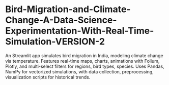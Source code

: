 # Bird-Migration-and-Climate-Change-A-Data-Science-Experimentation-With-Real-Time-Simulation-VERSION-2
An Streamlit app simulates bird migration in India, modeling climate change via temperature. Features real-time maps, charts, animations with Folium, Plotly, and multi-select filters for regions, bird types, species. Uses Pandas, NumPy for vectorized simulations, with data collection, preprocessing, visualization scripts for historical trends.
